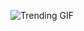 
<!-- GIF_SECTION -->
![Trending GIF](https://media2.giphy.com/media/v1.Y2lkPThiYjIxNzcyOXdvbnZ2YWNnamJpd3h5dTRuY28wajRuZmpobGF1Y3B2cHJyMGJtNyZlcD12MV9naWZzX3NlYXJjaCZjdD1n/coxQHKASG60HrHtvkt/giphy.gif)
<!-- END_GIF_SECTION -->

